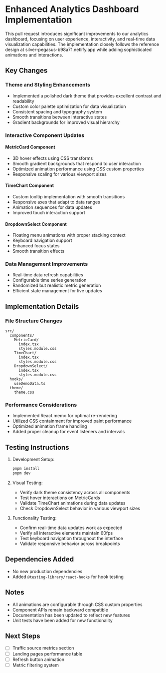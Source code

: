 # Enhanced Analytics Dashboard Implementation

This pull request introduces significant improvements to our analytics dashboard, focusing on user experience, interactivity, and real-time data visualization capabilities. The implementation closely follows the reference design at silver-pegasus-b98a71.netlify.app while adding sophisticated animations and interactions.

## Key Changes

### Theme and Styling Enhancements
- Implemented a polished dark theme that provides excellent contrast and readability
- Custom color palette optimization for data visualization
- Consistent spacing and typography system
- Smooth transitions between interactive states
- Gradient backgrounds for improved visual hierarchy

### Interactive Component Updates

#### MetricCard Component
- 3D hover effects using CSS transforms
- Smooth gradient backgrounds that respond to user interaction
- Optimized animation performance using CSS custom properties
- Responsive scaling for various viewport sizes

#### TimeChart Component
- Custom tooltip implementation with smooth transitions
- Responsive axes that adapt to data ranges
- Animation sequences for data updates
- Improved touch interaction support

#### DropdownSelect Component
- Floating menu animations with proper stacking context
- Keyboard navigation support
- Enhanced focus states
- Smooth transition effects

### Data Management Improvements
- Real-time data refresh capabilities
- Configurable time series generation
- Randomized but realistic metric generation
- Efficient state management for live updates

## Implementation Details

### File Structure Changes
```
src/
  components/
    MetricCard/
      index.tsx
      styles.module.css
    TimeChart/
      index.tsx
      styles.module.css
    DropdownSelect/
      index.tsx
      styles.module.css
  hooks/
    useDemoData.ts
  theme/
    theme.css
```

### Performance Considerations
- Implemented React.memo for optimal re-rendering
- Utilized CSS containment for improved paint performance
- Optimized animation frame handling
- Added proper cleanup for event listeners and intervals

## Testing Instructions

1. Development Setup:
   ```bash
   pnpm install
   pnpm dev
   ```

2. Visual Testing:
   - Verify dark theme consistency across all components
   - Test hover interactions on MetricCards
   - Validate TimeChart animations during data updates
   - Check DropdownSelect behavior in various viewport sizes

3. Functionality Testing:
   - Confirm real-time data updates work as expected
   - Verify all interactive elements maintain 60fps
   - Test keyboard navigation throughout the interface
   - Validate responsive behavior across breakpoints

## Dependencies Added
- No new production dependencies
- Added `@testing-library/react-hooks` for hook testing

## Notes
- All animations are configurable through CSS custom properties
- Component APIs remain backward compatible
- Documentation has been updated to reflect new features
- Unit tests have been added for new functionality

## Next Steps
- [ ] Traffic source metrics section
- [ ] Landing pages performance table
- [ ] Refresh button animation
- [ ] Metric filtering system